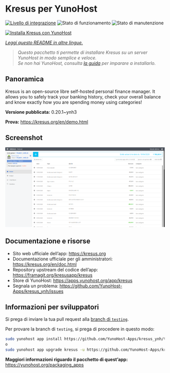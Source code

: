 <!--
N.B.: Questo README è stato automaticamente generato da <https://github.com/YunoHost/apps/tree/master/tools/readme_generator>
NON DEVE essere modificato manualmente.
-->

# Kresus per YunoHost

[![Livello di integrazione](https://dash.yunohost.org/integration/kresus.svg)](https://dash.yunohost.org/appci/app/kresus) ![Stato di funzionamento](https://ci-apps.yunohost.org/ci/badges/kresus.status.svg) ![Stato di manutenzione](https://ci-apps.yunohost.org/ci/badges/kresus.maintain.svg)

[![Installa Kresus con YunoHost](https://install-app.yunohost.org/install-with-yunohost.svg)](https://install-app.yunohost.org/?app=kresus)

*[Leggi questo README in altre lingue.](./ALL_README.md)*

> *Questo pacchetto ti permette di installare Kresus su un server YunoHost in modo semplice e veloce.*  
> *Se non hai YunoHost, consulta [la guida](https://yunohost.org/install) per imparare a installarlo.*

## Panoramica

Kresus is an open-source libre self-hosted personal finance manager. It allows you to safely track your banking history, check your overall balance and know exactly how you are spending money using categories!


**Versione pubblicata:** 0.20.1~ynh3

**Prova:** <https://kresus.org/en/demo.html>

## Screenshot

![Screenshot di Kresus](./doc/screenshots/screenshot.png)

## Documentazione e risorse

- Sito web ufficiale dell’app: <https://kresus.org>
- Documentazione ufficiale per gli amministratori: <https://kresus.org/en/doc.html>
- Repository upstream del codice dell’app: <https://framagit.org/kresusapp/kresus>
- Store di YunoHost: <https://apps.yunohost.org/app/kresus>
- Segnala un problema: <https://github.com/YunoHost-Apps/kresus_ynh/issues>

## Informazioni per sviluppatori

Si prega di inviare la tua pull request alla [branch di `testing`](https://github.com/YunoHost-Apps/kresus_ynh/tree/testing).

Per provare la branch di `testing`, si prega di procedere in questo modo:

```bash
sudo yunohost app install https://github.com/YunoHost-Apps/kresus_ynh/tree/testing --debug
o
sudo yunohost app upgrade kresus -u https://github.com/YunoHost-Apps/kresus_ynh/tree/testing --debug
```

**Maggiori informazioni riguardo il pacchetto di quest’app:** <https://yunohost.org/packaging_apps>
